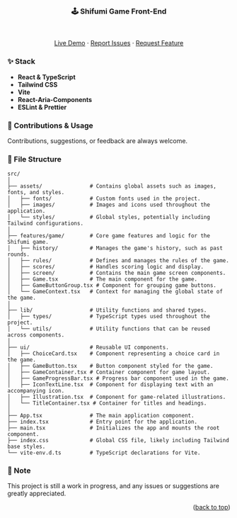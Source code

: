<a id="readme-top" name="readme-top"></a>

<br />

<div align="center">

  <h3 align="center">🕹️ Shifumi Game Front-End</h3>

  </br>

<a href="https://netsbump.github.io/lonestone-shifumi/">Live Demo</a>
·
<a href="https://github.com/Netsbump/lonestone-shifumi/issues">Report Issues</a>
·
<a href="https://github.com/Netsbump/lonestone-shifumi/pulls">Request Feature</a>

</div>

<div>

### ✨ Stack

- **React & TypeScript**
- **Tailwind CSS**
- **Vite**
- **React-Aria-Components**
- **ESLint & Prettier**

### 🤝 Contributions & Usage

Contributions, suggestions, or feedback are always welcome.

### 📁 File Structure

```plaintext
src/
│
├── assets/               # Contains global assets such as images, fonts, and styles.
│   ├── fonts/            # Custom fonts used in the project.
│   ├── images/           # Images and icons used throughout the application.
│   └── styles/           # Global styles, potentially including Tailwind configurations.
│
├── features/game/        # Core game features and logic for the Shifumi game.
│   ├── history/          # Manages the game's history, such as past rounds.
│   ├── rules/            # Defines and manages the rules of the game.
│   ├── scores/           # Handles scoring logic and display.
│   ├── screen/           # Contains the main game screen components.
│   ├── Game.tsx          # The main component for the game.
│   ├── GameButtonGroup.tsx # Component for grouping game buttons.
│   └── GameContext.tsx   # Context for managing the global state of the game.
│
├── lib/                  # Utility functions and shared types.
│   ├── types/            # TypeScript types used throughout the project.
│   └── utils/            # Utility functions that can be reused across components.
│
├── ui/                   # Reusable UI components.
│   ├── ChoiceCard.tsx    # Component representing a choice card in the game.
│   ├── GameButton.tsx    # Button component styled for the game.
│   ├── GameContainer.tsx # Container component for game layout.
│   ├── GameProgressBar.tsx # Progress bar component used in the game.
│   ├── IconTextLine.tsx  # Component for displaying text with an accompanying icon.
│   ├── Illustration.tsx  # Component for game-related illustrations.
│   └── TitleContainer.tsx # Container for titles and headings.
│
├── App.tsx               # The main application component.
├── index.tsx             # Entry point for the application.
├── main.tsx              # Initializes the app and mounts the root component.
├── index.css             # Global CSS file, likely including Tailwind base styles.
└── vite-env.d.ts         # TypeScript declarations for Vite.
```

### 🔴 Note

This project is still a work in progress, and any issues or suggestions are greatly appreciated.

<p align="right">(<a href="#readme-top">back to top</a>)</p>

</div>
